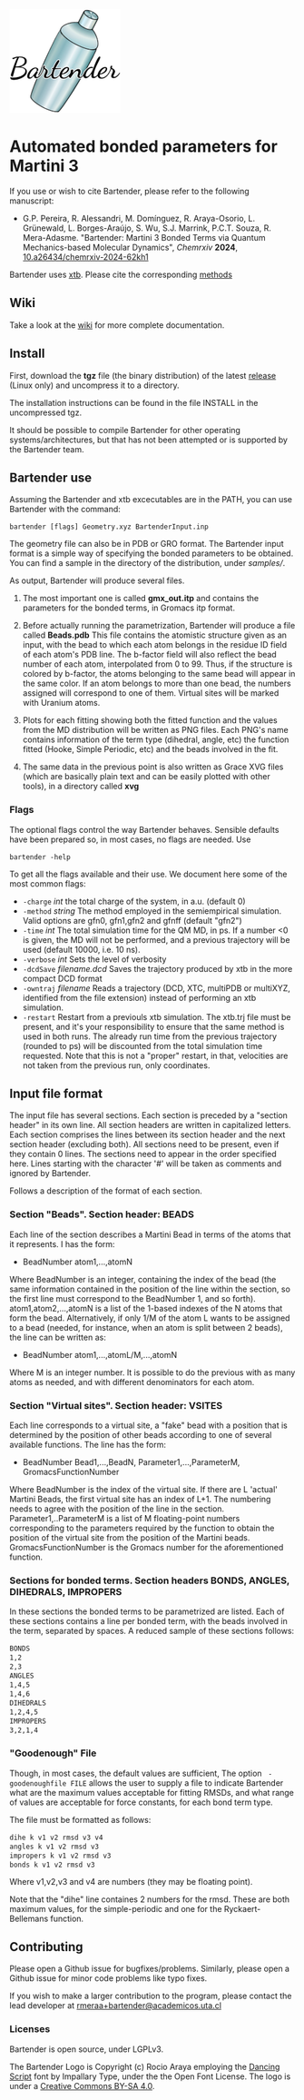 ![Bartender](graphics/logofinal_trazo_33.png)

# Automated bonded parameters for Martini 3

If you use or wish to cite Bartender, please refer to the following manuscript:

- G.P. Pereira, R. Alessandri, M. Domínguez, R. Araya-Osorio, L. Grünewald,
  L. Borges-Araújo, S. Wu, S.J. Marrink, P.C.T. Souza, R. Mera-Adasme.
  "Bartender: Martini 3 Bonded Terms via Quantum Mechanics-based Molecular Dynamics",
  *Chemrxiv* **2024**, [10.a26434/chemrxiv-2024-62kh1](https://doi.org/10.26434/chemrxiv-2024-62kh1)

Bartender uses [xtb](https://github.com/grimme-lab/xtb). Please cite the corresponding [methods](https://xtb-docs.readthedocs.io/en/latest/xtbrelatedrefs.html#methods)

## Wiki

Take a look at the [wiki](https://github.com/Martini-Force-Field-Initiative/Bartender/wiki) for
more complete documentation.

## Install 

First, download the **tgz** file (the binary distribution)
of the latest [release](https://github.com/Martini-Force-Field-Initiative/Bartender/releases)
(Linux only) and uncompress it to a directory.

The installation instructions can be found in the file
INSTALL in the uncompressed tgz.

It should be possible to compile Bartender 
for other operating systems/architectures, but that 
has not been attempted or is supported by the Bartender team.


## Bartender use

Assuming the Bartender and xtb excecutables are in the PATH, you
can use Bartender with the command:

```
bartender [flags] Geometry.xyz BartenderInput.inp
```

The geometry file can also be in PDB or GRO format. The Bartender input format
is a simple way of specifying the bonded parameters to be obtained. You can find a
sample in the directory of the distribution, under _samples/_.

As output, Bartender will produce several files.

1. The most important one is called **gmx_out.itp** and contains the parameters for
the bonded terms, in Gromacs itp format.

1. Before actually running the parametrization, Bartender will produce a file called **Beads.pdb**
This file contains the atomistic structure given as an input, with the bead to which each atom belongs
in the residue ID field of each atom's PDB line. The b-factor field will also reflect the bead number of
each atom, interpolated from 0 to 99. Thus, if the structure is colored by b-factor, the atoms belonging to
the same bead will appear in the same color. If an atom belongs to more than one bead, the numbers assigned
will correspond to one of them. Virtual sites will be marked with Uranium atoms.

1. Plots for each fitting showing both the fitted function and the values from the MD distribution will be written
as PNG files. Each PNG's name contains information of the term type (dihedral, angle, etc) the function fitted (Hooke, Simple Periodic, etc) and the beads involved in the fit.

1. The same data in the previous point is also written as Grace XVG files (which are basically plain text and can be easily plotted with other tools), in a directory called **xvg**

### Flags

The optional flags control the way Bartender behaves. Sensible defaults have been prepared so, in
most cases, no flags are needed. Use

```
bartender -help
```

To get all the flags available and their use. We document here some of the most common flags:

*  `-charge` _int_ the total charge of the system, in a.u. (default 0)
*  `-method` _string_ The method employed in the semiempirical simulation. Valid options are gfn0, gfn1,gfn2 and gfnff (default "gfn2")
*  `-time` _int_ The total simulation time for the QM MD, in ps. If a number <0 is given, the MD will not be performed, and a previous trajectory will be used (default 10000, i.e. 10 ns).
*  `-verbose` _int_  Sets the level of verbosity
*  `-dcdSave` _filename.dcd_ Saves the trajectory produced by xtb in the more compact DCD format
*  `-owntraj` _filename_ Reads a trajectory (DCD, XTC, multiPDB or multiXYZ, identified from the file extension) instead of performing an xtb simulation.
*  `-restart` Restart from a previouls xtb simulation. The xtb.trj file must be present, and it's your responsibility to ensure that the same method is used in both runs. The already run time from the previous trajectory (rounded to ps) will be discounted from the total simulation time requested. Note that this is not a "proper" restart, in that, velocities are not taken from the previous run, only coordinates.


## Input file format

The input file has several sections. Each section is preceded by a "section header" in its own line. All section headers are written in capitalized letters. Each section comprises the lines between its section header and the next section header (excluding both). All sections need to be present, even if they contain 0 lines. The sections need to appear in the order specified here. 
Lines starting with the character '\#' will be taken as comments and ignored by Bartender. 

Follows a description of the format of each section.

### Section "Beads". Section header: BEADS
Each line of the section describes a Martini Bead in terms of the atoms that it represents. I has the form:

* BeadNumber atom1,...,atomN 

Where BeadNumber is an integer, containing the index of the bead (the same information contained in the position of the line within the section, so the first line must correspond to the BeadNumber 1, and so forth). atom1,atom2,...,atomN is a list of the 1-based indexes of the N atoms that form the bead. Alternatively, if only 1/M of the atom L wants to be assigned to a bead (needed, for instance, when an atom is split between 2 beads), the line can be written as:

* BeadNumber atom1,...,atomL/M,...,atomN 

Where M is an integer number. It is possible to do the previous with as many atoms as needed, and with different denominators for each atom.

### Section "Virtual sites". Section header: VSITES
Each line corresponds to a virtual site, a "fake" bead with a position that is determined by the position of other beads according to one of several available functions. The line has the form:

* BeadNumber  Bead1,...,BeadN, Parameter1,...,ParameterM, GromacsFunctionNumber

Where BeadNumber is the index of the virtual site. If there are L 'actual' Martini Beads, the first virtual site has an index of L+1. The numbering needs to agree with the position of the line in the section. Parameter1,..ParameterM is a list of M floating-point numbers corresponding to the parameters required by the function to obtain the position of the virtual site from the position of the Martini beads. GromacsFunctionNumber is the Gromacs number for the aforementioned function.


### Sections for bonded terms. Section headers BONDS, ANGLES, DIHEDRALS, IMPROPERS

In these sections the bonded terms to be parametrized are listed.
Each of these sections contains a line per bonded term, with the beads involved in the term,
separated by spaces. A reduced sample of these sections follows:

```
BONDS
1,2
2,3
ANGLES
1,4,5 
1,4,6
DIHEDRALS
1,2,4,5
IMPROPERS  
3,2,1,4
```

### "Goodenough" File

Though, in most cases, the default values are sufficient, The option ``` -goodenoughfile FILE``` allows the user to supply a file to indicate Bartender what are the maximum values acceptable for fitting RMSDs, and what range of values are acceptable for force constants, for each bond term type.

The file must be formatted as follows:

```
dihe k v1 v2 rmsd v3 v4
angles k v1 v2 rmsd v3
impropers k v1 v2 rmsd v3
bonds k v1 v2 rmsd v3
```

Where v1,v2,v3 and v4 are numbers (they may be floating point).

Note that the "dihe" line containes 2 numbers for the rmsd. 
These are both maximum values, for the simple-periodic and one for the
Ryckaert-Bellemans function.

## Contributing


Please open a Github issue for bugfixes/problems.
Similarly, please open a Github issue for minor code problems like typo fixes.

If you wish to make a larger contribution to the program, please contact the lead developer
at rmeraa+bartender@academicos.uta.cl



### Licenses

Bartender is open source, under LGPLv3.

The Bartender Logo is Copyright (c) Rocio Araya employing the [Dancing Script](https://github.com/impallari/DancingScript) font by Impallary Type, under the the Open Font License. The logo is under a [Creative Commons BY-SA 4.0](https://creativecommons.org/licenses/by-sa/4.0/).


